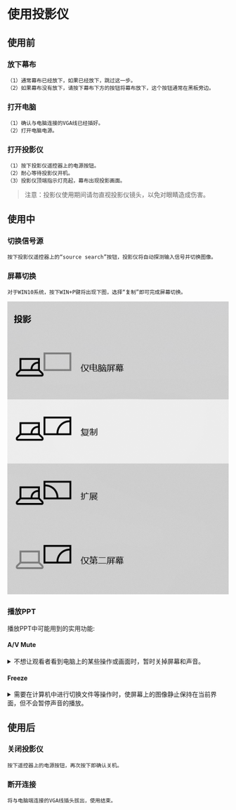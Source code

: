 **使用投影仪**
===================


## **使用前** ##

### **放下幕布** ###

    （1）通常幕布已经放下，如果已经放下，跳过这一步。
    （2）如果幕布没有放下，请按下幕布下方的按钮将幕布放下，这个按钮通常在黑板旁边。

### **打开电脑** ###

    （1）确认与电脑连接的VGA线已经插好。
    （2）打开电脑电源。

### **打开投影仪** ###

    （1）按下投影仪遥控器上的电源按钮。
    （2）耐心等待投影仪开机。
    （3）投影仪顶端指示灯亮起，幕布出现投影画面。
> 注意：投影仪使用期间请勿直视投影仪镜头，以免对眼睛造成伤害。

## **使用中** ##
### **切换信号源** ###    
    按下投影仪遥控器上的“source search”按钮，投影仪将自动探测输入信号并切换图像。

### **屏幕切换** ### 
    对于WIN10系统，按下WIN+P键将出现下图，选择“复制”即可完成屏幕切换。
![screen](images/screen.png)

### **播放PPT** ### 
播放PPT中可能用到的实用功能:
#### **A/V Mute** ####
<details>
  <summary>不想让观看者看到电脑上的某些操作或画面时，暂时关掉屏幕和声音。</summary>
  <p>

    （1）按下遥控器上的“A/V Mute”按钮，暂时隐藏屏幕画面和声音。
    （2）再次按下“A/V Mute”按钮，恢复画面和声音。
  </p>

</details>

#### **Freeze** ####
<details>
  <summary>需要在计算机中进行切换文件等操作时，使屏幕上的图像静止保持在当前界面，但不会暂停声音的播放。</summary>
  <p>
  

    （1）按下遥控器上的“Freeze”按钮，屏幕将开始静止。
    （2）再次按下“Freeze”按钮，屏幕将恢复到当前界面。
  </p>
</details>

## **使用后** ##
### **关闭投影仪** ### 
    按下遥控器上的电源按钮，再次按下即确认关机。

### **断开连接** ### 
    将与电脑端连接的VGA线插头拔出，使用结束。
